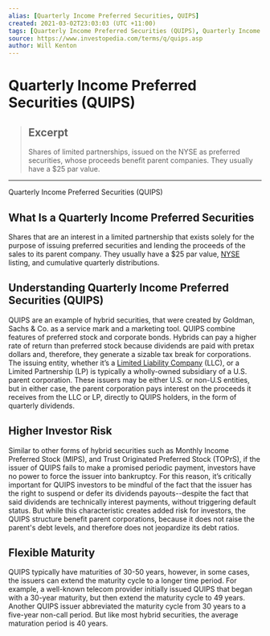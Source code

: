 ```yaml
---
alias: [Quarterly Income Preferred Securities, QUIPS]
created: 2021-03-02T23:03:03 (UTC +11:00)
tags: [Quarterly Income Preferred Securities (QUIPS), Quarterly Income Preferred Securities (QUIPS)]
source: https://www.investopedia.com/terms/q/quips.asp
author: Will Kenton
---
```


# Quarterly Income Preferred Securities (QUIPS)

> ## Excerpt
> Shares of limited partnerships, issued on the NYSE as preferred securities, whose proceeds benefit parent companies. They usually have a $25 par value.

---

Quarterly Income Preferred Securities (QUIPS)
## What Is a Quarterly Income Preferred Securities

Shares that are an interest in a limited partnership that exists solely for the purpose of issuing preferred securities and lending the proceeds of the sales to its parent company. They usually have a $25 par value, [NYSE](https://www.investopedia.com/terms/n/nyse.asp) listing, and cumulative quarterly distributions.

## Understanding Quarterly Income Preferred Securities (QUIPS)

QUIPS are an example of hybrid securities, that were created by Goldman, Sachs & Co. as a service mark and a marketing tool. QUIPS combine features of preferred stock and corporate bonds. Hybrids can pay a higher rate of return than preferred stock because dividends are paid with pretax dollars and, therefore, they generate a sizable tax break for corporations. The issuing entity, whether it’s a [Limited Liability Company](https://www.investopedia.com/terms/l/llc.asp) (LLC), or a Limited Partnership (LP) is typically a wholly-owned subsidiary of a U.S. parent corporation. These issuers may be either U.S. or non-U.S entities, but in either case, the parent corporation pays interest on the proceeds it receives from the LLC or LP, directly to QUIPS holders, in the form of quarterly dividends.

## Higher Investor Risk

Similar to other forms of hybrid securities such as Monthly Income Preferred Stock (MIPS), and Trust Originated Preferred Stock (TOPrS), if the issuer of QUIPS fails to make a promised periodic payment, investors have no power to force the issuer into bankruptcy. For this reason, it’s critically important for QUIPS investors to be mindful of the fact that the issuer has the right to suspend or defer its dividends payouts--despite the fact that said dividends are technically interest payments, without triggering default status. But while this characteristic creates added risk for investors, the QUIPS structure benefit parent corporations, because it does not raise the parent's debt levels, and therefore does not jeopardize its debt ratios.

## Flexible Maturity

QUIPS typically have maturities of 30-50 years, however, in some cases, the issuers can extend the maturity cycle to a longer time period. For example, a well-known telecom provider initially issued QUIPS that began with a 30-year maturity, but then extend the maturity cycle to 49 years. Another QUIPS issuer abbreviated the maturity cycle from 30 years to a five-year non-call period. But like most hybrid securities, the average maturation period is 40 years.
